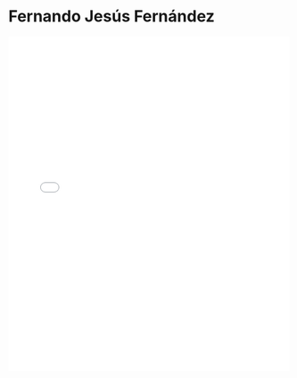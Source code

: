 # Fernando Jesús Fernández

<MDXLayout>
  <embed src="/assets/files/Fernando%20Jesus%20Fernandez%20Gallardo-d2a4179c35d05ef70484c95ade4925b0.pdf" type="application/pdf" width="100%" height="600px" />
</MDXLayout>